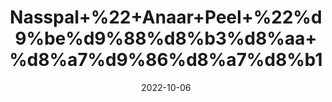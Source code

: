 ---
title: 'Nasspal+%22+Anaar+Peel+%22%d9%be%d9%88%d8%b3%d8%aa+%d8%a7%d9%86%d8%a7%d8%b1'
date: '2022-10-06' 
metatag: '' 
inventory: '0' 
draft: false 
# meta description 
shortDescripton: 'It+may+helps+treat+some+skin+conditions+and+may+protects+against+hearing+loss.'
description: 'Herb'
longdescription: ''
featured: True
# product Price
price: '60.0'
# Product Short Description
shortDescription: 'It+may+helps+treat+some+skin+conditions+and+may+protects+against+hearing+loss.'
productID: 'CBD3482D-9C24-ED11-9968-005056B3A416'
type: 'products'
category: 'Herb' 
thumnailproduct: 'https://eraconnect.blob.core.windows.net/product-images/aminsaddiquidawakhana/CBD3482D-9C24-ED11-9968-005056B3A416.webp' 
images:
  - image: 'https://eraconnect.blob.core.windows.net/product-images/aminsaddiquidawakhana/CBD3482D-9C24-ED11-9968-005056B3A416.webp'  
Variants:
---